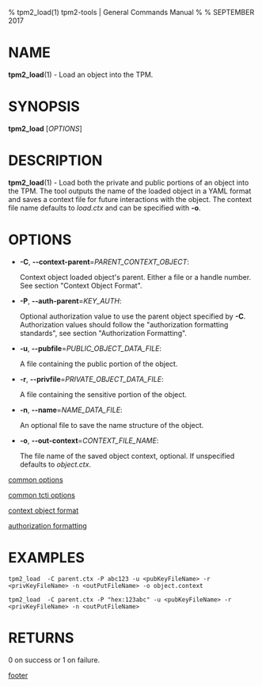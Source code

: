 % tpm2_load(1) tpm2-tools | General Commands Manual
%
% SEPTEMBER 2017

# NAME

**tpm2_load**(1) - Load an object into the TPM.

# SYNOPSIS

**tpm2_load** [*OPTIONS*]

# DESCRIPTION

**tpm2_load**(1) - Load both the private and public portions of an object
into the TPM.
The tool outputs the name of the loaded object in a YAML format and saves a
context file for future interactions with the object. The context file name
defaults to *load.ctx* and can be specified with **-o**.

# OPTIONS

  * **-C**, **\--context-parent**=_PARENT\_CONTEXT\_OBJECT_:

    Context object loaded object's parent. Either a file or a handle number.
    See section "Context Object Format".

  * **-P**, **\--auth-parent**=_KEY\_AUTH_:

    Optional authorization value to use the parent object specified by **-C**.
    Authorization values should follow the "authorization formatting standards",
    see section "Authorization Formatting".

  * **-u**, **\--pubfile**=_PUBLIC\_OBJECT\_DATA\_FILE_:

    A file containing the public portion of the object.

  * **-r**, **\--privfile**=_PRIVATE\_OBJECT\_DATA\_FILE_:

    A file containing the sensitive portion of the object.

  * **-n**, **\--name**=_NAME\_DATA\_FILE_:

    An optional file to save the name structure of the object.

  * **-o**, **\--out-context**=_CONTEXT\_FILE\_NAME_:

    The file name of the saved object context, optional. If unspecified defaults
    to *object.ctx*.

[common options](common/options.md)

[common tcti options](common/tcti.md)

[context object format](common/ctxobj.md)

[authorization formatting](common/authorizations.md)


# EXAMPLES

```
tpm2_load  -C parent.ctx -P abc123 -u <pubKeyFileName> -r <privKeyFileName> -n <outPutFileName> -o object.context

tpm2_load  -C parent.ctx -P "hex:123abc" -u <pubKeyFileName> -r <privKeyFileName> -n <outPutFileName>

```

# RETURNS

0 on success or 1 on failure.

[footer](common/footer.md)
